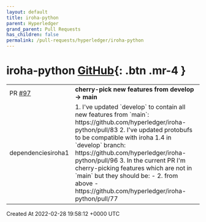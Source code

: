 ```yaml
---
layout: default
title: iroha-python
parent: Hyperledger
grand_parent: Pull Requests
has_children: false
permalink: /pull-requests/hyperledger/iroha-python
---
```


# iroha-python <span class="fs-3 right-align">[GitHub](https://github.com/hyperledger/iroha-python){: .btn .mr-4 }</span>


<div>
    <table>
        <tr>
            <td>
                PR <a href="https://github.com/hyperledger/iroha-python/pull/97" class=".btn">#97</a>
            </td>
            <td>
                <b>
                    cherry-pick new features from develop -> main
                </b>
            </td>
        </tr>
        <tr>
            <td>
                <span class="chip">dependencies</span><span class="chip">iroha1</span>
            </td>
            <td>
                1. I've updated `develop` to contain all new features from `main`: https://github.com/hyperledger/iroha-python/pull/83
2. I've updated protobufs to be compatible with iroha 1.4 in `develop` branch: https://github.com/hyperledger/iroha-python/pull/96
3. In the current PR I'm cherry-picking features which are not in `main` but they should be:
    - 2. from above
    - https://github.com/hyperledger/iroha-python/pull/77
            </td>
        </tr>
    </table>
    <div class="right-align">
        Created At 2022-02-28 19:58:12 +0000 UTC
    </div>
</div>


